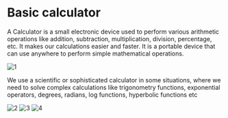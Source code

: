 
# Basic calculator

A Calculator is a small electronic device used to perform various arithmetic operations like addition, subtraction, multiplication, division, percentage, etc. It makes our calculations easier and faster. It is a portable device that can use anywhere to perform simple mathematical operations.



![1](https://user-images.githubusercontent.com/55504490/142426437-34abc449-631d-4400-89e1-4d8a9b737276.jpg)




We use a scientific or sophisticated calculator in some situations, where we need to solve complex calculations like trigonometry functions, exponential operators, degrees, radians, log functions, hyperbolic functions etc

![2](https://user-images.githubusercontent.com/55504490/142426805-12b00842-de58-40ee-a119-60166ae49e7c.jpg)
![3](https://user-images.githubusercontent.com/55504490/142426818-cd97a5cb-1228-4b3a-8b09-78b02645d1a9.jpg)
![4](https://user-images.githubusercontent.com/55504490/142426831-e8bcae97-49ca-455c-ac6b-65e9efaff61f.jpg)


                                                                 
